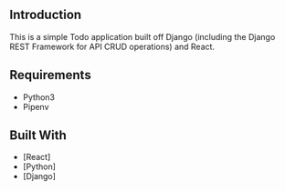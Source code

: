 ## Introduction

This is a simple Todo application built off Django (including the Django REST Framework for API CRUD operations) and React.

## Requirements
* Python3
* Pipenv

## Built With

* [React]
* [Python]
* [Django]